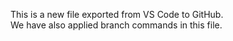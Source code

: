 This is a new file exported from VS Code to GitHub.<br>
We have also applied branch commands in this file.